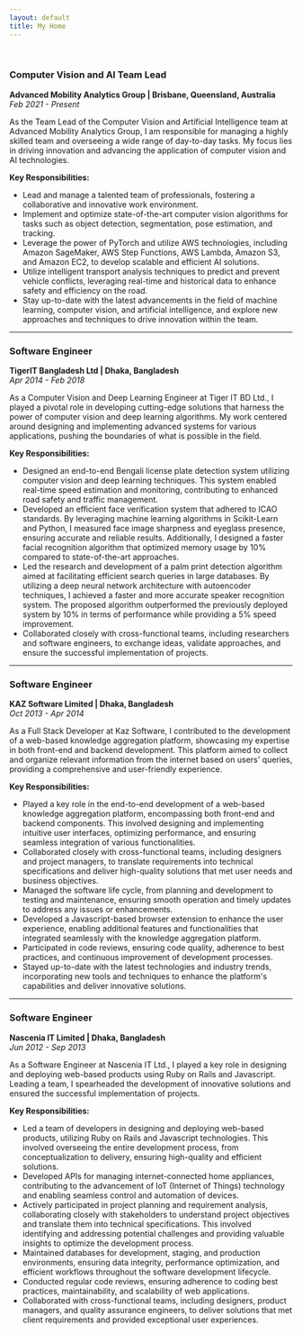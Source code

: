 ```yaml
---
layout: default
title: My Home
---
```

<br/>

### Computer Vision and AI Team Lead
**Advanced Mobility Analytics Group | Brisbane, Queensland, Australia**  
*Feb 2021 - Present*

As the Team Lead of the Computer Vision and Artificial Intelligence team at Advanced Mobility Analytics Group, I am responsible for managing a highly skilled team and overseeing a wide range of day-to-day tasks. My focus lies in driving innovation and advancing the application of computer vision and AI technologies.

**Key Responsibilities:**
- Lead and manage a talented team of professionals, fostering a collaborative and innovative work environment.
- Implement and optimize state-of-the-art computer vision algorithms for tasks such as object detection, segmentation, pose estimation, and tracking.
- Leverage the power of PyTorch and utilize AWS technologies, including Amazon SageMaker, AWS Step Functions, AWS Lambda, Amazon S3, and Amazon EC2, to develop scalable and efficient AI solutions.
- Utilize intelligent transport analysis techniques to predict and prevent vehicle conflicts, leveraging real-time and historical data to enhance safety and efficiency on the road.
- Stay up-to-date with the latest advancements in the field of machine learning, computer vision, and artificial intelligence, and explore new approaches and techniques to drive innovation within the team.

---

### Software Engineer
**TigerIT Bangladesh Ltd | Dhaka, Bangladesh**  
*Apr 2014 - Feb 2018*

As a Computer Vision and Deep Learning Engineer at Tiger IT BD Ltd., I played a pivotal role in developing cutting-edge solutions that harness the power of computer vision and deep learning algorithms. My work centered around designing and implementing advanced systems for various applications, pushing the boundaries of what is possible in the field.

**Key Responsibilities:**
- Designed an end-to-end Bengali license plate detection system utilizing computer vision and deep learning techniques. This system enabled real-time speed estimation and monitoring, contributing to enhanced road safety and traffic management.
- Developed an efficient face verification system that adhered to ICAO standards. By leveraging machine learning algorithms in Scikit-Learn and Python, I measured face image sharpness and eyeglass presence, ensuring accurate and reliable results. Additionally, I designed a faster facial recognition algorithm that optimized memory usage by 10% compared to state-of-the-art approaches.
- Led the research and development of a palm print detection algorithm aimed at facilitating efficient search queries in large databases. By utilizing a deep neural network architecture with autoencoder techniques, I achieved a faster and more accurate speaker recognition system. The proposed algorithm outperformed the previously deployed system by 10% in terms of performance while providing a 5% speed improvement.
- Collaborated closely with cross-functional teams, including researchers and software engineers, to exchange ideas, validate approaches, and ensure the successful implementation of projects.

---

### Software Engineer
**KAZ Software Limited | Dhaka, Bangladesh**  
*Oct 2013 - Apr 2014*

As a Full Stack Developer at Kaz Software, I contributed to the development of a web-based knowledge aggregation platform, showcasing my expertise in both front-end and backend development. This platform aimed to collect and organize relevant information from the internet based on users' queries, providing a comprehensive and user-friendly experience.

**Key Responsibilities:**
- Played a key role in the end-to-end development of a web-based knowledge aggregation platform, encompassing both front-end and backend components. This involved designing and implementing intuitive user interfaces, optimizing performance, and ensuring seamless integration of various functionalities.
- Collaborated closely with cross-functional teams, including designers and project managers, to translate requirements into technical specifications and deliver high-quality solutions that met user needs and business objectives.
- Managed the software life cycle, from planning and development to testing and maintenance, ensuring smooth operation and timely updates to address any issues or enhancements.
- Developed a Javascript-based browser extension to enhance the user experience, enabling additional features and functionalities that integrated seamlessly with the knowledge aggregation platform.
- Participated in code reviews, ensuring code quality, adherence to best practices, and continuous improvement of development processes.
- Stayed up-to-date with the latest technologies and industry trends, incorporating new tools and techniques to enhance the platform's capabilities and deliver innovative solutions.

---

### Software Engineer
**Nascenia IT Limited | Dhaka, Bangladesh**  
*Jun 2012 - Sep 2013*

As a Software Engineer at Nascenia IT Ltd., I played a key role in designing and deploying web-based products using Ruby on Rails and Javascript. Leading a team, I spearheaded the development of innovative solutions and ensured the successful implementation of projects.

**Key Responsibilities:**
- Led a team of developers in designing and deploying web-based products, utilizing Ruby on Rails and Javascript technologies. This involved overseeing the entire development process, from conceptualization to delivery, ensuring high-quality and efficient solutions.
- Developed APIs for managing internet-connected home appliances, contributing to the advancement of IoT (Internet of Things) technology and enabling seamless control and automation of devices.
- Actively participated in project planning and requirement analysis, collaborating closely with stakeholders to understand project objectives and translate them into technical specifications. This involved identifying and addressing potential challenges and providing valuable insights to optimize the development process.
- Maintained databases for development, staging, and production environments, ensuring data integrity, performance optimization, and efficient workflows throughout the software development lifecycle.
- Conducted regular code reviews, ensuring adherence to coding best practices, maintainability, and scalability of web applications.
- Collaborated with cross-functional teams, including designers, product managers, and quality assurance engineers, to deliver solutions that met client requirements and provided exceptional user experiences.
